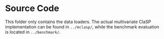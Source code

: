 # Source Code
This folder only contains the data loaders. The actual multivariate ClaSP implementation can be found in `../mclasp/`, while the benchmark evaluation is located in `../benchmark/`.